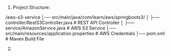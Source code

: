 1) Project Structure:

/aws-s3-service
│── src/main/java/com/learn/aws/springboots3/
│   ├── controller/RestS3Controller.java    # REST API Controller
│   ├── service/AmazonService.java          # AWS S3 Service
│── src/main/resources/application.properties  # AWS Credentials
│── pom.xml                                 # Maven Build File


2) 
